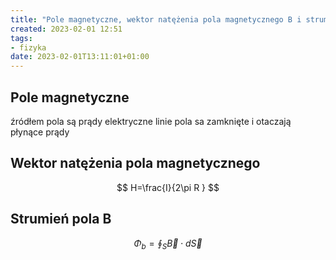 ```yaml
---
title: "Pole magnetyczne, wektor natężenia pola magnetycznego B i strumień pola B"
created: 2023-02-01 12:51
tags:
- fizyka
date: 2023-02-01T13:11:01+01:00
---
```


## Pole magnetyczne
źródłem pola są prądy elektryczne 
linie pola sa zamknięte i otaczają płynące prądy
## Wektor natężenia pola magnetycznego
$$
H=\frac{I}{2\pi R }
$$
## Strumień pola B
$$
 \Phi_{b} = \oint_{S} \vec B \cdot d \vec S  
$$